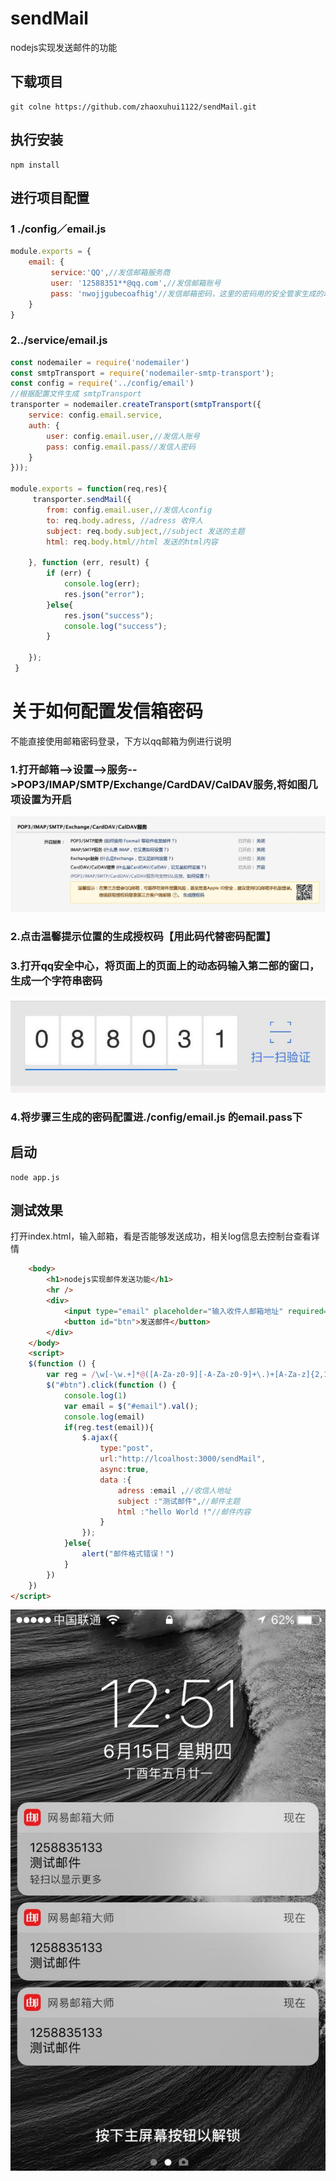 # sendMail
nodejs实现发送邮件的功能
## 下载项目
```
git colne https://github.com/zhaoxuhui1122/sendMail.git
```
## 执行安装
```
npm install 
```
## 进行项目配置
### 1 ./config／email.js
```javascript
module.exports = {
    email: {
         service:'QQ',//发信邮箱服务商
         user: '12588351**@qq.com',//发信邮箱账号
         pass: 'nwojjgubecoafhig'//发信邮箱密码，这里的密码用的安全管家生成的动态密码，下方将会 详细介绍生成方式
    }
}
```
### 2../service/email.js
```javascript
const nodemailer = require('nodemailer')
const smtpTransport = require('nodemailer-smtp-transport');
const config = require('../config/email')
//根据配置文件生成 smtpTransport
transporter = nodemailer.createTransport(smtpTransport({
    service: config.email.service,
    auth: {
        user: config.email.user,//发信人账号
        pass: config.email.pass//发信人密码
    }
}));

module.exports = function(req,res){
     transporter.sendMail({
        from: config.email.user,//发信人config
        to: req.body.adress, //adress 收件人
        subject: req.body.subject,//subject 发送的主题
        html: req.body.html//html 发送的html内容

    }, function (err, result) {
        if (err) {
            console.log(err);
            res.json("error");
        }else{
            res.json("success");
            console.log("success");
        }
        
    });
 }
```


# 关于如何配置发信箱密码
不能直接使用邮箱密码登录，下方以qq邮箱为例进行说明

### 1.打开邮箱-->设置-->服务-->POP3/IMAP/SMTP/Exchange/CardDAV/CalDAV服务,将如图几项设置为开启
![](./static/img/01.jpeg)
### 2.点击温馨提示位置的生成授权码【用此码代替密码配置】

### 3.打开qq安全中心，将页面上的页面上的动态码输入第二部的窗口，生成一个字符串密码
![](./static/img/02.jpg)
### 4.将步骤三生成的密码配置进./config/email.js 的email.pass下



## 启动

```
node app.js
```

## 测试效果

打开index.html，输入邮箱，看是否能够发送成功，相关log信息去控制台查看详情

```html
	<body>
		<h1>nodejs实现邮件发送功能</h1>
		<hr />
		<div>
			<input type="email" placeholder="输入收件人邮箱地址" required="required" id="email"/>
			<button id="btn">发送邮件</button>
		</div>
	</body>
    <script>
	$(function () {
		var reg = /\w[-\w.+]*@([A-Za-z0-9][-A-Za-z0-9]+\.)+[A-Za-z]{2,14}/;
		$("#btn").click(function () {
			console.log(1)
			var email = $("#email").val();
			console.log(email)
			if(reg.test(email)){
				$.ajax({
					type:"post",
					url:"http://lcoalhost:3000/sendMail",
					async:true,
					data :{
						adress :email ,//收信人地址
						subject :"测试邮件",//邮件主题
						html :"hello World !"//邮件内容
					}
				});
			}else{
				alert("邮件格式错误！")
			}
		})
	})
</script>
```
![](./static/img/03.jpeg)
